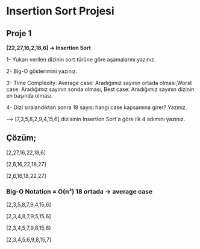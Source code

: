# Insertion Sort Projesi
## Proje 1

<b>[22,27,16,2,18,6] -> Insertion Sort </b>

1- Yukarı verilen dizinin sort türüne göre aşamalarını yazınız.

2- Big-O gösterimini yazınız.

3- Time Complexity: Average case: Aradığımız sayının ortada olması,Worst case: Aradığımız sayının sonda olması, Best case: Aradığımız sayının dizinin en başında olması.

4- Dizi sıralandıktan sonra 18 sayısı hangi case kapsamına girer? Yazınız.

--> [7,3,5,8,2,9,4,15,6] dizisinin Insertion Sort'a göre ilk 4 adımını yazınız.

## Çözüm;

[2,27,16,22,18,6]

[2,6,16,22,18,27]

[2,6,16,18,22,27]

### Big-O Notation = O(n²) 18 ortada → average case


[2,3,5,8,7,9,4,15,6]

[2,3,4,8,7,9,5,15,6]

[2,3,4,5,7,9,8,15,6)

[2,3,4,5,6,9,8,15,7]
